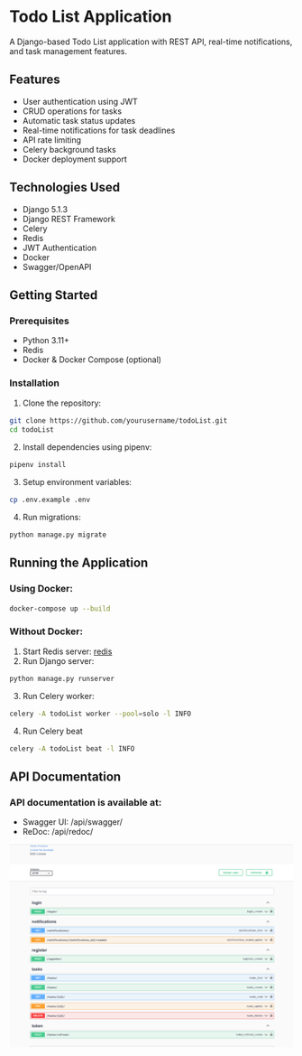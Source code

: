 # Todo List Application

A Django-based Todo List application with REST API, real-time notifications, and task management features.

## Features

- User authentication using JWT
- CRUD operations for tasks
- Automatic task status updates
- Real-time notifications for task deadlines
- API rate limiting
- Celery background tasks
- Docker deployment support

## Technologies Used

- Django 5.1.3
- Django REST Framework
- Celery
- Redis
- JWT Authentication
- Docker
- Swagger/OpenAPI

## Getting Started

### Prerequisites

- Python 3.11+
- Redis
- Docker & Docker Compose (optional)

### Installation

1. Clone the repository:
```bash
git clone https://github.com/yourusername/todoList.git
cd todoList
```
2. Install dependencies using pipenv:
```bash
pipenv install
```
3. Setup environment variables:
```bash
cp .env.example .env
```
4. Run migrations:
```bash
python manage.py migrate
```
## Running the Application
### Using Docker:
```bash
docker-compose up --build
```

### Without Docker:
1. Start Redis server:
[redis](https://redis.io/docs/latest/operate/oss_and_stack/install/install-redis/)
2. Run Django server:
```bash
python manage.py runserver
```
3. Run Celery worker:
```bash
celery -A todoList worker --pool=solo -l INFO
```
4. Run Celery beat
```bash
celery -A todoList beat -l INFO
```
## API Documentation
### API documentation is available at:
- Swagger UI: /api/swagger/
- ReDoc: /api/redoc/

![Swagger UI](assets/image/demoToDoList.png)
